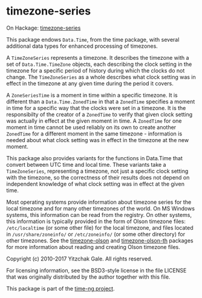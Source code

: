 # timezone-series

On Hackage: [timezone-series](http://hackage.haskell.org/package/timezone-series)

This package endows `Data.Time`, from the time package, with several
additional data types for enhanced processing of timezones.

A `TimeZoneSeries` represents a timezone. It describes the timezone with
a set of `Data.Time.TimeZone` objects, each describing the clock setting
in the timezone for a specific period of history during which the
clocks do not change.  The `TimeZoneSeries` as a whole describes what
clock setting was in effect in the timezone at any given time during
the period it covers.

A `ZoneSeriesTime` is a moment in time within a specific timezone.  It
is different than a `Data.Time.ZonedTime` in that a `ZonedTime` specifies
a moment in time for a specific way that the clocks were set in a
timezone. It is the responsibilty of the creator of a `ZonedTime` to
verify that given clock setting was actually in effect at the given
moment in time. A `ZonedTime` for one moment in time cannot be used
reliably on its own to create another `ZonedTime` for a different moment
in the same timezone - information is needed about what clock setting
was in effect in the timezone at the new moment.

This package also provides variants for the functions in Data.Time
that convert between UTC time and local time. These variants take
a `TimeZoneSeries`, representing a timezone, not just a specific
clock setting with the timezone, so the correctness of their results
does not depend on independent knowledge of what clock setting
was in effect at the given time.

Most operating systems provide information about timezone series for
the local timezone and for many other timezones of the world.  On MS
Windows systems, this information can be read from the registry. On
other systems, this information is typically provided in the form of
Olson timezone files: `/etc/localtime` (or some other file) for the
local timezone, and files located in `/usr/share/zoneinfo/` or
`/etc/zoneinfo/` (or some other directory) for other timezones.
See the
[timezone-olson](http://hackage.haskell.org/package/timezone-olson)
and
[timezone-olson-th](http://hackage.haskell.org/package/timezone-olson-th)
packages for more information about reading and creating Olson
timezone files.

Copyright (c) 2010-2017 Yitzchak Gale. All rights reserved.

For licensing information, see the BSD3-style license in the file
LICENSE that was originally distributed by the author together with
this file.

This package is part of the [time-ng project](http://projects.haskell.org/time-ng/).
